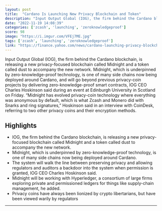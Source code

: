 ```yaml
---
layout: post
title:  "Cardano Is Launching New Privacy Blockchain and Token"
description: "Input Output Global (IOG), the firm behind the Cardano blockchain, is releasing a new privacy-focused blockchain called Midnight and a token called dust to accompany the new network.  Midnight, which is underpinned by zero-knowledge-proof technology, is one of many side chains now being deployed around Cardano, and will go beyond previous privacy-coin projects by delivering zero-knowledge-proof smart contracts, IOG CEO Charles Hoskinson said during an event at Edinburgh University in Scotland on Friday.  “Midnight has evolved privacy-coin technology where everything was anonymous by default, which is what Zcash and Monero did with Snarks and ring signatures,” Hoskinson said in an interview with CoinDesk, referring to two other privacy coins and their encryption methods."
date: "2022-11-19 14:08:39"
categories: ['zcash', 'launching', 'zeroknowledgeproof']
score: 98
image: "https://i.imgur.com/VFEj7ME.jpg"
tags: ['zcash', 'launching', 'zeroknowledgeproof']
link: "https://finance.yahoo.com/news/cardano-launching-privacy-blockchain-token-192823374.html"
---
```


Input Output Global (IOG), the firm behind the Cardano blockchain, is releasing a new privacy-focused blockchain called Midnight and a token called dust to accompany the new network.  Midnight, which is underpinned by zero-knowledge-proof technology, is one of many side chains now being deployed around Cardano, and will go beyond previous privacy-coin projects by delivering zero-knowledge-proof smart contracts, IOG CEO Charles Hoskinson said during an event at Edinburgh University in Scotland on Friday.  “Midnight has evolved privacy-coin technology where everything was anonymous by default, which is what Zcash and Monero did with Snarks and ring signatures,” Hoskinson said in an interview with CoinDesk, referring to two other privacy coins and their encryption methods.

## Highlights

- IOG, the firm behind the Cardano blockchain, is releasing a new privacy-focused blockchain called Midnight and a token called dust to accompany the new network.
- Midnight, which is underpinned by zero-knowledge-proof technology, is one of many side chains now being deployed around Cardano.
- The system will walk the line between preserving privacy and allowing regulators and auditors a backdoor into the system when permission is granted, IOG CEO Charles Hoskinson said.
- Midnight will be working with Hyperledger, a consortium of large firms exploring private and permissioned ledgers for things like supply-chain management, he added.
- Privacy coins have always been lionized by crypto libertarians, but have been viewed warily by regulators

---
